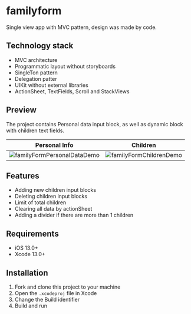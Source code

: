 # familyform
Single view app with MVC pattern, design was made by code.

## Technology stack
* MVC architecture
* Programmatic layout without storyboards
* SingleTon pattern
* Delegation patter
* UIKit without external libraries
* ActionSheet, TextFields, Scroll and StackViews


## Preview
The project contains Personal data input block, as well as dynamic block with children text fields.

| Personal Info | Children |
:---:|:---:
![familyFormPersonalDataDemo](https://user-images.githubusercontent.com/95398172/198366394-7d9ec9a1-0296-4ec4-98cc-21c21ce68ba8.gif) | ![familyFormChildrenDemo](https://user-images.githubusercontent.com/95398172/198366453-ed828ca2-006b-46d3-a043-cf04c04abb02.gif)


## Features
* Adding new children input blocks
* Deleting children input blocks
* Limit of total children
* Clearing all data by actionSheet
* Adding a divider if there are more than 1 children

## Requirements
* iOS 13.0+
* Xcode 13.0+

## Installation
1. Fork and clone this project to your machine
2. Open the `.xcodeproj` file in Xcode
3. Change the Build identifier
4. Build and run
